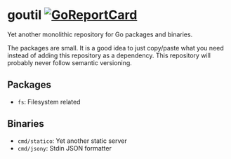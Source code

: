 # goutil [![GoReportCard](https://goreportcard.com/badge/github.com/dethi/goutil)](https://goreportcard.com/report/github.com/dethi/goutil)

Yet another monolithic repository for Go packages and binaries.

The packages are small. It is a good idea to just copy/paste what you need instead of adding this repository as a dependency. This repository will probably never follow semantic versioning.

## Packages

- `fs`: Filesystem related

## Binaries

- `cmd/statico`: Yet another static server
- `cmd/jsony`: Stdin JSON formatter
